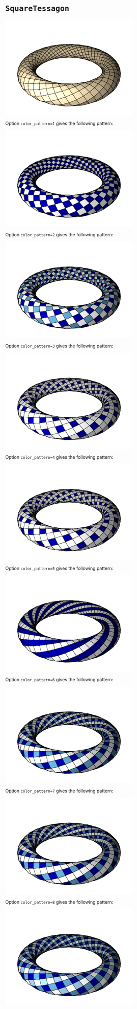 # `SquareTessagon`

![SquareTessagon](images/square_tessagon.png)

Option `color_pattern=1` gives the following pattern:

![SquareTessagon color pattern 1](images/square_tessagon_color1.png)

Option `color_pattern=2` gives the following pattern:

![SquareTessagon color pattern 2](images/square_tessagon_color2.png)

Option `color_pattern=3` gives the following pattern:

![SquareTessagon color pattern 3](images/square_tessagon_color3.png)

Option `color_pattern=4` gives the following pattern:

![SquareTessagon color pattern 4](images/square_tessagon_color4.png)

Option `color_pattern=5` gives the following pattern:

![SquareTessagon color pattern 5](images/square_tessagon_color5.png)

Option `color_pattern=6` gives the following pattern:

![SquareTessagon color pattern 6](images/square_tessagon_color6.png)

Option `color_pattern=7` gives the following pattern:

![SquareTessagon color pattern 7](images/square_tessagon_color7.png)

Option `color_pattern=8` gives the following pattern:

![SquareTessagon color pattern 8](images/square_tessagon_color8.png)
